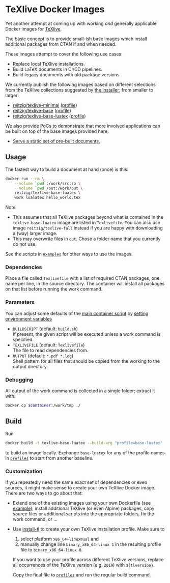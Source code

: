 # TeXlive Docker Images

Yet another attempt at coming up with working _and_ generally applicable
Docker images for [TeXlive][texlive].

The basic concept is to provide small-ish base images which
install additional packages from CTAN if and when needed.

These images attempt to cover the following use cases:

- Replace local TeXlive installations.
- Build LaTeX documents in CI/CD pipelines.
- Build legacy documents with old package versions.

We currently publish the following images based on different selections
from the TeXlive collections suggested by [the installer][install-tl]; 
from smaller to larger:

- [reitzig/texlive-minimal][minimal-dockerhub] ([profile][minimal-profile])
- [reitzig/texlive-base][base-dockerhub] ([profile][base-profile])
- [reitzig/texlive-base-luatex][base-luatex-dockerhub] ([profile][base-luatex-profile])

We also provide PoCs to demonstrate that more involved applications can
be built on top of the base images provided here:

- [Serve a static set of pre-built documents.][demo-static-serve]
<!-- TODO - devcontainers -->
<!-- TODO - LaTeX CI pipeline: https://github.com/reitzig/dh-tools -->
<!-- TODO - LaTeX build server. -->
<!-- TODO - Document generation server. -->

## Usage

The fastest way to build a document at hand (once) is this:

```bash
docker run --rm \
    --volume `pwd`:/work/src:ro \
    --volume `pwd`/out:/work/out \
    reitzig/texlive-base-luatex \
    work lualatex hello_world.tex
```

Note:

- This assumes that all TeXlive packages beyond what is contained in the
  `texlive-base-luatex` image are listed in `Texlivefile`.
  You can also use image `reitzig/texlive-full` instead if you are happy
  with downloading a (way) larger image.
- This may overwrite files in `out`. Chose a folder name that you currently
  do not use.

See the scripts in [`examples`][examples] for other ways to use the images.

### Dependencies

Place a file called `Texlivefile`  with a list of required CTAN packages,
one name per line, in the source directory.
The container will install all packages on that list before running the work command.

### Parameters

You can adjust some defaults of the
    [main container script][entrypoint]
by
    [setting environment variables][docker-set-env]

- `BUILDSCRIPT` (default: `build.sh`)  
  If present, the given script will be executed unless a work command is specified.
- `TEXLIVEFILE` (default: `Texlivefile`)  
  The file to read dependencies from.
- `OUTPUT` (default: `*.pdf *.log`)  
  Shell pattern for all files that should be copied from the working to the output directory.

### Debugging

All output of the work command is collected in a single folder; extract it with:

```bash
docker cp $container:/work/tmp ./
```

## Build

Run

```bash
docker build -t texlive-base-luatex --build-arg "profile=base-luatex" .
```

to build an image locally. Exchange `base-luatex` for any of the profile names in
[`profiles`][profiles] to start from another baseline.

### Customization

If you repeatedly need the same exact set of dependencies or even sources, it
might make sense to create your own TeXlive Docker image.
There are two ways to go about that:

- Extend one of the existing images using your own Dockerfile (see [example][custom-dockerfile]);
  install additional TeXlive (or even Alpine) packages, copy source files
  or additional scripts into the appropriate folders, fix the work command, or ...
- Use [install-tl][install-tl] to create your own TeXlive installation profile. Make sure to

    1. select platform `x86_64-linuxmusl` and
    2. manually change line `binary_x86_64-linux 1` in the resulting profile file
       to `binary_x86_64-linux 0`.
       <!-- Yup, it's a workaround; musl-only installs are apparently not well-supported.
            See a matching note in Dockerfile. Any advice is appreciated. -->

   If you want to use your profile across different TeXlive versions,
   replace all occurrences of the TeXlive version (e.g. `2019`) with `${tlversion}`.

   Copy the final file to [`profiles`][profiles] and run the regular build command.

<!-- Note: Repo-relative links will be rewritten by update-dockerhub-info.sh before pushing to Docker Hub -->
[examples]: examples
[profiles]: profiles
[entrypoint]: entrypoint.sh
[custom-dockerfile]: examples/Dockerfile
[demo-static-serve]: demo/static-document-server

[minimal-dockerhub]: https://hub.docker.com/r/reitzig/texlive-minimal
[minimal-profile]: profiles/minimal.profile
[base-dockerhub]: https://hub.docker.com/r/reitzig/texlive-base
[base-profile]: profiles/base.profile
[base-luatex-dockerhub]: https://hub.docker.com/r/reitzig/texlive-base-luatex
[base-luatex-profile]: profiles/base-luatex.profile

[docker-set-env]: https://docs.docker.com/engine/reference/commandline/run/#set-environment-variables--e---env---env-file
[install-tl]: https://www.tug.org/texlive/acquire-netinstall.html
[texlive]: https://www.tug.org/texlive/

